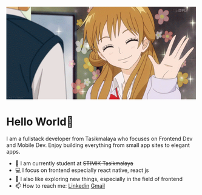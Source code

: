 ![About Me](https://github.com/harithya/harithya/raw/main/animesher.com_hello-gif-1499087%20(1).gif)
# Hello World👋
I am a fullstack developer from Tasikmalaya who focuses on Frontend Dev and Mobile Dev. Enjoy building everything from small app sites to elegant apps.

- 🏫 I am currently student at <strike>STIMIK Tasikmalaya</strike>
- 💻 I focus on frontend especially react native, react js
- 👯 I also like exploring new things, especially in the field of frontend
- 📫 How to reach me: [Linkedin](https://www.linkedin.com/in/harithya-wisesa-2a260b1a3/) [Gmail](mailto:harithya77@gmail.com)
